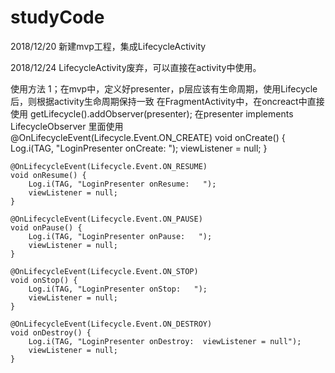 # studyCode
2018/12/20
新建mvp工程，集成LifecycleActivity


2018/12/24
LifecycleActivity废弃，可以直接在activity中使用。




使用方法
1；在mvp中，定义好presenter，p层应该有生命周期，使用Lifecycle后，则根据activity生命周期保持一致
在FragmentActivity中，在oncreact中直接使用  getLifecycle().addObserver(presenter);
在presenter implements LifecycleObserver 里面使用
 @OnLifecycleEvent(Lifecycle.Event.ON_CREATE)
    void onCreate() {
        Log.i(TAG, "LoginPresenter onCreate:   ");
        viewListener = null;
    }

    @OnLifecycleEvent(Lifecycle.Event.ON_RESUME)
    void onResume() {
        Log.i(TAG, "LoginPresenter onResume:   ");
        viewListener = null;
    }

    @OnLifecycleEvent(Lifecycle.Event.ON_PAUSE)
    void onPause() {
        Log.i(TAG, "LoginPresenter onPause:   ");
        viewListener = null;
    }

    @OnLifecycleEvent(Lifecycle.Event.ON_STOP)
    void onStop() {
        Log.i(TAG, "LoginPresenter onStop:   ");
        viewListener = null;
    }

    @OnLifecycleEvent(Lifecycle.Event.ON_DESTROY)
    void onDestroy() {
        Log.i(TAG, "LoginPresenter onDestroy:  viewListener = null");
        viewListener = null;
    }
